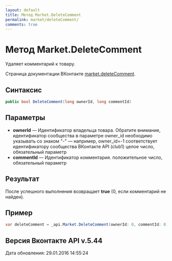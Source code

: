 ```yaml
---
layout: default
title: Метод Market.DeleteComment
permalink: market/deleteComment/
comments: true
---
```

# Метод Market.DeleteComment
Удаляет комментарий к товару.

Страница документации ВКонтакте [market.deleteComment](https://vk.com/dev/market.deleteComment).

## Синтаксис
``` csharp
public bool DeleteComment(long ownerId, long commentId)
```

## Параметры
+ **ownerId** — Идентификатор владельца товара. 
Обратите внимание, идентификатор сообщества в параметре owner_id необходимо указывать со знаком "-" — например, owner_id=-1 соответствует идентификатору сообщества ВКонтакте API (club1)  целое число, обязательный параметр
+ **commentId** — Идентификатор комментария. положительное число, обязательный параметр

## Результат
После успешного выполнения возвращает **true** (0, если комментарий не найден).

## Пример
``` csharp
var deleteComment = _api.Market.DeleteComment(ownerId: 0, commentId: 0);
```

## Версия Вконтакте API v.5.44
Дата обновления: 29.01.2016 14:55:24
